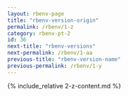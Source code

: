 ```yaml
---
layout: rbenv-page
title: "rbenv-version-origin"
permalink: /rbenv/1-z
category: rbenv-pt-2
id: 36
next-title: "rbenv-versions"
next-permalink: /rbenv/1-aa
previous-title: "rbenv-version-name"
previous-permalink: /rbenv/1-y
---
```


{% include_relative 2-z-content.md %}
